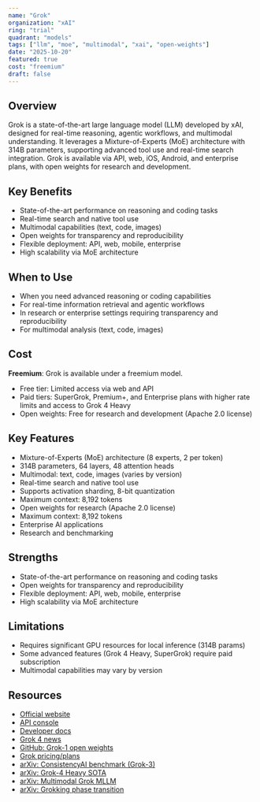 ```yaml
---
name: "Grok"
organization: "xAI"
ring: "trial"
quadrant: "models"
tags: ["llm", "moe", "multimodal", "xai", "open-weights"]
date: "2025-10-20"
featured: true
cost: "freemium"
draft: false
---
```


## Overview
Grok is a state-of-the-art large language model (LLM) developed by xAI, designed for real-time reasoning, agentic workflows, and multimodal understanding. It leverages a Mixture-of-Experts (MoE) architecture with 314B parameters, supporting advanced tool use and real-time search integration. Grok is available via API, web, iOS, Android, and enterprise plans, with open weights for research and development.

## Key Benefits
- State-of-the-art performance on reasoning and coding tasks
- Real-time search and native tool use
- Multimodal capabilities (text, code, images)
- Open weights for transparency and reproducibility
- Flexible deployment: API, web, mobile, enterprise
- High scalability via MoE architecture

## When to Use
- When you need advanced reasoning or coding capabilities
- For real-time information retrieval and agentic workflows
- In research or enterprise settings requiring transparency and reproducibility
- For multimodal analysis (text, code, images)


## Cost
**Freemium**: Grok is available under a freemium model.
- Free tier: Limited access via web and API
- Paid tiers: SuperGrok, Premium+, and Enterprise plans with higher rate limits and access to Grok 4 Heavy
- Open weights: Free for research and development (Apache 2.0 license)

## Key Features
- Mixture-of-Experts (MoE) architecture (8 experts, 2 per token)
- 314B parameters, 64 layers, 48 attention heads
- Multimodal: text, code, images (varies by version)
- Real-time search and native tool use
- Supports activation sharding, 8-bit quantization
- Maximum context: 8,192 tokens
- Open weights for research (Apache 2.0 license)
- Maximum context: 8,192 tokens
- Enterprise AI applications
- Research and benchmarking

## Strengths
- State-of-the-art performance on reasoning and coding tasks
- Open weights for transparency and reproducibility
- Flexible deployment: API, web, mobile, enterprise
- High scalability via MoE architecture

## Limitations
- Requires significant GPU resources for local inference (314B params)
- Some advanced features (Grok 4 Heavy, SuperGrok) require paid subscription
- Multimodal capabilities may vary by version

## Resources
- [Official website](https://grok.x.ai/)
- [API console](https://console.x.ai/)
- [Developer docs](https://docs.x.ai/)
- [Grok 4 news](https://x.ai/news/grok-4)
- [GitHub: Grok-1 open weights](https://github.com/xai-org/grok-1)
- [Grok pricing/plans](https://grok.com/plans)
- [arXiv: ConsistencyAI benchmark (Grok-3)](https://arxiv.org/abs/2510.13852)
- [arXiv: Grok-4 Heavy SOTA](https://arxiv.org/abs/2510.08591)
- [arXiv: Multimodal Grok MLLM](https://arxiv.org/abs/2510.04281)
- [arXiv: Grokking phase transition](https://arxiv.org/abs/2509.21519)
